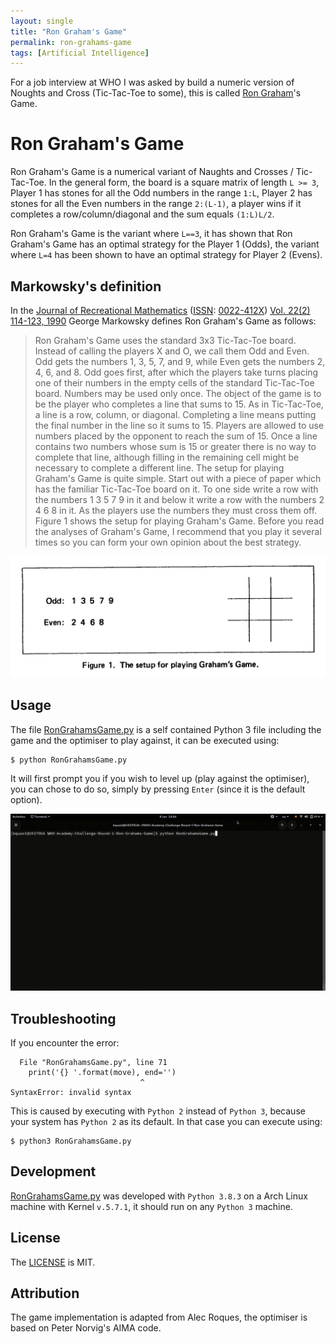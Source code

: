```yaml
---
layout: single
title: "Ron Graham's Game"
permalink: ron-grahams-game 
tags: [Artificial Intelligence]
---
```


For a job interview at WHO I was asked by build a numeric version of Noughts and Cross (Tic-Tac-Toe to some), this is called [Ron Graham](https://en.m.wikipedia.org/wiki/Ronald_Graham)'s Game.

# Ron Graham's Game

Ron Graham's Game is a numerical variant of Naughts and Crosses / Tic-Tac-Toe. In the general form, the board is a square matrix of length `L >= 3`, Player 1 has stones for all the Odd numbers in the range `1:L`, Player 2 has stones for all the Even numbers in the range `2:(L-1)`, a player wins if it completes a row/column/diagonal and the sum equals `(1:L)L/2`.

Ron Graham's Game is the variant where `L==3`, it has shown that Ron Graham's Game has an optimal strategy for the Player 1 (Odds), the variant where `L=4` has been shown to have an optimal strategy for Player 2 (Evens).

## Markowsky's definition
In the [Journal of Recreational Mathematics](https://en.m.wikipedia.org/wiki/Journal_of_Recreational_Mathematics) ([ISSN](https://en.m.wikipedia.org/wiki/International_Standard_Serial_Number): [0022-412X](https://www.worldcat.org/search?fq=x0:jrnl&q=n2:0022-412X)) [Vol. 22(2) 114-123, 1990](http://aturing.umcs.maine.edu/~markov/tictactoe.pdf) George Markowsky defines Ron Graham's Game as follows:

> Ron Graham's Game uses the standard 3x3 Tic-Tac-Toe board. Instead of calling the players X and O, we call them Odd and Even. Odd gets the numbers 1, 3, 5, 7, and 9, while Even gets the numbers 2, 4, 6, and 8. Odd goes first, after which the players take turns placing one of their numbers in the empty cells of the standard Tic-Tac-Toe board. Numbers may be used only once. The object of the game is to be the player who completes a line that sums to 15. As in Tic-Tac-Toe, a line is a row, column, or diagonal. Completing a line means putting the final number in the line so it sums to 15. Players are allowed to use numbers placed by the opponent to reach the sum of 15. Once a line contains two numbers whose sum is 15 or greater there is no way to complete that line, although filling in the remaining cell might be necessary to complete a different line. The setup for playing Graham's Game is quite simple. Start out with a piece of paper which has the familiar Tic-Tac-Toe board on it. To one side write a row with the numbers 1 3 5 7 9 in it and below it write a row with the numbers 2 4 6 8 in it. As the players use the numbers they must cross them off. Figure 1 shows the setup for playing Graham's Game. Before you read the analyses of Graham's Game, I recommend that you play it several times so you can form your own opinion about the best strategy.

![Figure 1](https://github.com/bquast/WHO-Academy-Challenge-Round-1-Ron-Grahams-Game/blob/master/Numeric-TicTacToe-Figure-1.png)

## Usage

The file [RonGrahamsGame.py](https://github.com/bquast/WHO-Academy-Challenge-Round-1-Ron-Grahams-Game/blob/master/RonGrahamsGame.py) is a self contained Python 3 file including the game and the optimiser to play against, it can be executed using:

    $ python RonGrahamsGame.py

It will first prompt you if you wish to level up (play against the optimiser), you can chose to do so, simply by pressing `Enter` (since it is the default option).

![demonstration](https://github.com/bquast/WHO-Academy-Challenge-Round-1-Ron-Grahams-Game/blob/master/demo.gif)


## Troubleshooting

If you encounter the error:

      File "RonGrahamsGame.py", line 71
        print('{} '.format(move), end='')
                                 ^
    SyntaxError: invalid syntax

This is caused by executing with `Python 2` instead of `Python 3`, because your system has `Python 2` as its default.
In that case you can execute using:

    $ python3 RonGrahamsGame.py


## Development

[RonGrahamsGame.py](https://github.com/bquast/WHO-Academy-Challenge-Round-1-Ron-Grahams-Game/blob/master/RonGrahamsGame.py) was developed with `Python 3.8.3` on a Arch Linux machine with Kernel `v.5.7.1`, it should run on any `Python 3` machine.


## License

The [LICENSE](https://github.com/bquast/WHO-Academy-Challenge-Round-1-Ron-Grahams-Game/blob/master/LICENSE) is MIT.


## Attribution

The game implementation is adapted from Alec Roques, the optimiser is based on Peter Norvig's AIMA code.


